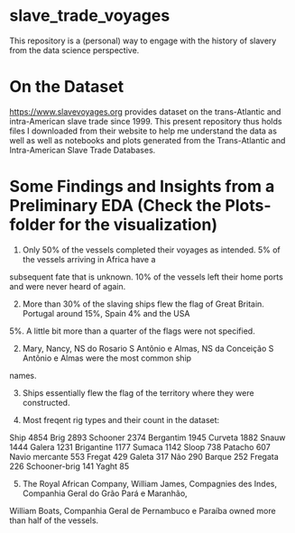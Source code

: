 # slave_trade_voyages
This repository is a (personal) way to engage with the history of slavery from the data science perspective.
# On the Dataset
https://www.slavevoyages.org provides dataset on the trans-Atlantic and intra-American slave trade since 1999.
This present repository thus holds files I downloaded from their website to help me understand the data as well
as well as notebooks and plots generated from the Trans-Atlantic and Intra-American Slave Trade Databases. 

 
# Some Findings and Insights from a Preliminary EDA (Check the Plots-folder for the visualization)

1. Only 50% of the vessels completed their voyages as intended. 5% of the vessels arriving in Africa have a 

subsequent fate that is unknown. 10% of the vessels left their home ports and were never heard of again. 

2. More than 30% of the slaving ships flew the flag of Great Britain. Portugal around 15%, Spain 4% and the USA

5%. A little bit more than a quarter of the flags were not specified.

2. Mary, Nancy, NS do Rosario S Antônio e Almas, NS da Conceição S Antônio e Almas were the most common ship 

names. 

3. Ships essentially flew the flag of the territory where they were constructed. 


4. Most freqent rig types and their count in the dataset:

Ship               4854
Brig               2893
Schooner           2374
Bergantim          1945
Curveta            1882
Snauw              1444
Galera             1231
Brigantine         1177
Sumaca             1142
Sloop               738
Patacho             607
Navio mercante      553
Fregat              429
Galeta              317
Não                 290
Barque              252
Fregata             226
Schooner-brig       141
Yaght                85



5. The Royal African Company, William James, Compagnies des Indes,  Companhia Geral do Grão Pará e Maranhão,

William Boats, Companhia Geral de Pernambuco e Paraíba owned more than half of the vessels.


